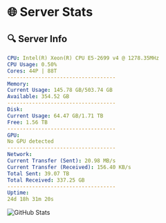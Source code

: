 # 🌐 Server Stats
## 🔍 Server Info
```yaml
CPU: Intel(R) Xeon(R) CPU E5-2699 v4 @ 1278.35MHz
CPU Usage: 0.50%
Cores: 44P | 88T
-----------------------------------
Memory:
Current Usage: 145.78 GB/503.74 GB
Available: 354.52 GB
-----------------------------------
Disk:
Current Usage: 64.47 GB/1.71 TB
Free: 1.56 TB
-----------------------------------
GPU:
No GPU detected
-----------------------------------
Network:
Current Transfer (Sent): 20.98 MB/s
Current Transfer (Received): 156.40 KB/s
Total Sent: 39.07 TB
Total Received: 337.25 GB
-----------------------------------
Uptime:
24d 18h 31m 20s
```
![GitHub Stats](https://img.shields.io/badge/Updated-2025-04-01_15:54:09-blue)
